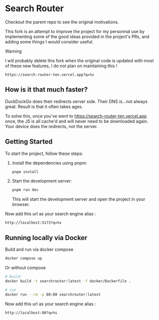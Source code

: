 # Search Router

Checkout the parent repo to see the original motivations.

This fork is an attempt to improve the project for my personnal use by implementing some of the good ideas provided in the project's PRs, and adding some things I would consider useful.

> [!WARNING]
> I will probably delete this fork when the original code is updated with most of these new features, I do not plan on maintaining this !

```
https://search-router-ten.vercel.app?q=%s
```

## How is it that much faster?

DuckDuckGo does their redirects server side. Their DNS is...not always great. Result is that it often takes ages.

To solve this, once you've went to https://search-router-ten.vercel.app once, the JS is all cache'd and will never need to be downloaded again. Your device does the redirects, not the server.

## Getting Started

To start the project, follow these steps:

1.  Install the dependencies using pnpm:

    ```bash
    pnpm install
    ```

2.  Start the development server:

    ```bash
    pnpm run dev
    ```

    This will start the development server and open the project in your browser.

Now add this url as your search engine alias :

```
http://localhost:5173?q=%s
```

## Running locally via Docker

Build and run via docker compose

```sh
docker compose up
```

Or without compose

```sh
# build
docker build -t searchrouter:latest -f docker/Dockerfile .

# run
docker run --rm -p 80:80 searchrouter:latest
```

Now add this url as your search engine alias :

```
http://localhost:80?q=%s
```
